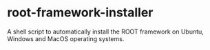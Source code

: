 # root-framework-installer
A shell script to automatically install the ROOT framework on Ubuntu, Windows and MacOS operating systems.
